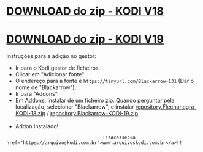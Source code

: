 # <a href="repository.Flechanegra-KODI-18.zip">DOWNLOAD do zip - KODI V18</a>
# <a href="repository.Blackarrow-KODI-19.zip">DOWNLOAD do zip - KODI V19</a>


Instruções para a adição no gestor:


<p align="left">
  <ul>
    <li>Ir para o Kodi gestor de ficheiros.</li>
    <li>Clicar em "Adicionar fonte"</li>
    <li>O endereço para a fonte é <code>https://tinyurl.com/Blackarrow-131</code> (Dar o nome de "Blackarrow").</li>
    <li>Ir para "Addons"</li>
    <li>Em Addons, instalar de um ficheiro zip. Quando perguntar pela localização, selecionar "Blackarrow", e instalar <a href="repository.Flechanegra-KODI-18.zip">repository.Flechanegra-KODI-18.zip</a> / <a href="repository.Blackarrow-KODI-19.zip">repository.Blackarrow-KODI-19.zip</a>.</li>
    -
    <li>Addon Instalado!</li>
    
</ul>

                                       !!!Acesse:<a href="https://arquivoskodi.com.br">www.arquivoskodi.com.br</a>!!
                                       

</p>
